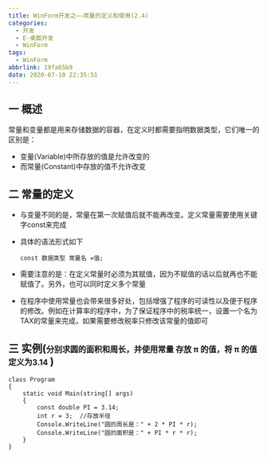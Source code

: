 ```yaml
---
title: WinForm开发之——常量的定义和使用(2.4)
categories:
  - 开发
  - E-桌面开发
  - WinForm
tags:
  - WinForm
abbrlink: 19fa65b9
date: 2020-07-10 22:35:51
---
```

## 一 概述

常量和变量都是用来存储数据的容器，在定义时都需要指明数据类型，它们唯一的区别是：

* 变量(Variable)中所存放的值是允许改变的
* 而常量(Constant)中存放的值不允许改变

<!--more-->

## 二 常量的定义

* 与变量不同的是，常量在第一次赋值后就不能再改变。定义常量需要使用关键字const来完成

* 具体的语法形式如下

  ```
  const 数据类型 常量名 =值;
  ```

* 需要注意的是：在定义常量时必须为其赋值，因为不赋值的话以后就再也不能赋值了。另外，也可以同时定义多个常量

* 在程序中使用常量也会带来很多好处，包括增强了程序的可读性以及便于程序的修改。例如在计算率的程序中，为了保证程序中的税率统一，设置一个名为TAX的常量来完成，如果需要修改税率只修改该常量的值即可

## 三 实例(<font size=3>分别求圆的面积和周长，并使用常量 存放 π 的值，将 π 的值定义为3.14 </font>)

```
class Program
{
    static void Main(string[] args)
    {
        const double PI = 3.14;
        int r = 3;  //存放半径
        Console.WriteLine("圆的周长是：" + 2 * PI * r);
        Console.WriteLine("圆的面积是：" + PI * r * r);
    }
}
```

